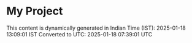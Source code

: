 # My Project

This content is dynamically generated in Indian Time (IST): 2025-01-18 13:09:01 IST
Converted to UTC: 2025-01-18 07:39:01 UTC
